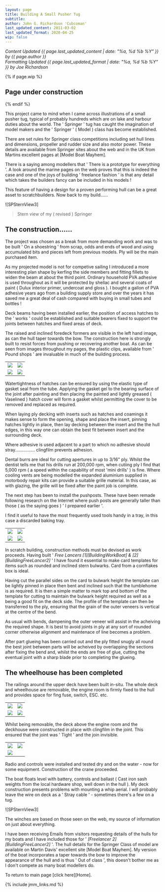 ```yaml
---
layout: page
title: Building A Small Pusher Tug
subtitle:
author: John G. Richardson 'Cubcoman'
last_updated_content: 2011-03-02
last_updated_format: 2020-04-25
wip: false
---
```

*Content Updated {{ page.last_updated_content | date: "%a, %d %b %Y" }} by {{ page.author }}*  
*Formatting Updated {{ page.last_updated_format | date: "%a, %d %b %Y" }} by Joe Richardson*

{% if page.wip %}
## Page under construction
{% endif %}

This project came to mind when I came across illustrations of a small pusher tug, typical of probably hundreds which are on lake and harbour duties about the world.
The ' Springer ' tug has caught the imagination of model makers and the ' Springer ' ( Model ) class has become established.

There are set rules for Springer class competitions including set hull lines and dimensions, propeller and rudder size and also motor power.
These details are available from Springer sites about the web and in the UK from Martins excellent pages at [Model Boat Mayhem].

There is a saying among modellers that ' There is a prototype for everything '.
A look around the marine pages on the web proves that this is indeed the case and one of the joys of building ' freelance fashion '
is that any detail which takes the builders fancy can be included in his models !

This feature of having a design for a proven performing hull can be a great asset to scratchbuilders.
Now back to my build......

![SPSternView3]
> Stern view of my ( revised ) Springer

## The construction......
The project was chosen as a break from more demanding work and was to be built ' On a shoestring ' from scrap,
odds and ends of wood and using accumulated bits and pieces left from previous models. Ply will be the main purchased item.

As my projected model is not for competive sailing I introduced a more interesting plan shape by kerfing the side members
and fitting fillets to widen the beam at about the third point.
Ordinary household PVA adhesive is used throughout as it will be protected by shellac and several coats of paint ( Dulux interior primer, undercoat and gloss ).
I bought a gallon of PVA adhesive years ago from a building supply store and over the years it has saved me a great deal of cash
compared with buying in small tubes and bottles !

Deck beams having been installed earlier, the position of access hatches to the ' works ' could be established
and suitable bearers fixed to support the joints between hatches and fixed areas of deck.

The raised and inclined foredeck formers are visible in the left hand image, as can the hull taper towards the bow.
The construction here is strongly built to resist forces from pushing or recovering another boat.
As can be seen from images throughout my pages, the plastic clips, available from ' Pound shops ' are invaluable in much of the building process.

<div class="image-table">
	<table>
		<tr>
			<td class="col2">
				<img src="/jgdr20/assets/jmm/spsupstart.jpg">
			</td>
			<td class="col2">
				<img src="/jgdr20/assets/jmm/spfunnel3.jpg">
			</td>
		</tr>
		<tr>
			<td>
				<img src="/jgdr20/assets/jmm/spfunnel4.jpg">
			</td>
			<td>
				<img src="/jgdr20/assets/jmm/spstiffeners.jpg">
			</td>
		</tr>
	</table>
</div>

Watertightness of hatches can be ensured by using the elastic type of gasket seal from the tube.
Applying the gasket gel to the bearing surface of the joint after painting and then placing the painted
and lightly greased ( Vaselined ) hatch cover will form a gasket whilst permitting the cover to be removed and replaced as required.

When laying ply decking with inserts such as hatches and coamings it makes sense to form the opening,
shape and place the insert, pinning hatches lightly in place, then lay decking between the insert and the the hull edges,
in this way one can obtain the best fit between insert and the surrounding deck.

Where adhesive is used adjacent to a part to which no adhesive should stray................ clingfilm prevents adhesion.

Dental burrs are ideal for cutting apertures in up to 3/16" ply.
Whilst the dentist tells me that his drills run at 200,000 rpm, when cutiing ply I find that 5,000 rpm
( a speed within the capability of most 'mini drills' ) is fine.
Where cooling vents are being modelled the expanded aluminium supplied in motorbody repair kits can provide a suitable grille material.
In this case, as with glazing, the grille will be fixed after the paint job is complete.

The next step has been to install the pushposts.
These have been remade following research on the Internet where push posts are generally taller than
those ( as the saying goes ) ' I prepared earlier '.

I find it useful to have the most frequently used tools handy in a tray, in this case a discarded baking tray.

<div class="image-table">
	<table>
		<tr>
			<td class="col2">
				<img src="/jgdr20/assets/jmm/smlpushbulwks.jpg">
			</td>
			<td class="col2">
				<img src="/jgdr20/assets/jmm/smlpushbulwks2.jpg">
			</td>
		</tr>
		<tr>
			<td>
				<img src="/jgdr20/assets/jmm/smpushstern%20bul.jpg">
			</td>
			<td>
				<img src="/jgdr20/assets/jmm/smpushtoolsoftrade.jpg">
			</td>
		</tr>
	</table>
</div>

In scratch building, construction methods must be devised as work proceeds.
Having built ' *Free Lancers [1][BuildingWorkBoat] & [2][BuildingFreeLancer2]* ' I have found it essential
to make card templates for items such as rounded and inclined stern bulwarks. Card from a cornflakes box is ideal.

Having cut the parallel sides on the card to bulwark height the template can be lightly pinned in place
then bent and inclined such that the tumblehome is as required.
It is then a simple matter to mark top and bottom of the template for cutting to maintain the bulwark height
required as well as a being a good fit on the deck side.
The profile of the template can then be transferred to the ply,
ensuring that the grain of the outer veneers is vertical at the centre of the bend.

As usual with bends, dampening the outer veneer will assist in the acheiving the required shape.
It is best to avoid joints in ply at any sort of rounded corner otherwise alignment and maintenace of line becomes a problem.

After part glueing has been carried out and the ply fitted snugly all round the best joint between parts will be
acheived by overlapping the sections after fixing the bend and, whilst the ends are free of glue,
cutting the eventual joint with a sharp blade prior to completing the glueing.

## The wheelhouse has been completed

The railings around the upper deck have been built in-situ.
The whole deck and wheelhouse are removable, the engine room is firmly fixed to the hull
and provides space for fing fuse, switch, ESC. etc.

<div class="image-table">
	<table>
		<tr>
			<td class="col2">
				<img src="/jgdr20/assets/jmm/springhanrails.jpg">
			</td>
			<td class="col2">
				<img src="/jgdr20/assets/jmm/spricontroldept.jpg">
			</td>
		</tr>
		<tr>
			<td>
				<img src="/jgdr20/assets/jmm/springfloattest.jpg">
			</td>
			<td>
				<img src="/jgdr20/assets/jmm/springcrane2.jpg">
			</td>
		</tr>
	</table>
</div>

Whilst being removable, the deck above the engine room and the deckhouse were constructed in place with clingfilm in the joint.
This ensured that the joint was ' Tight ' and the join invisible.

<div class="image-table">
	<table>
		<tr>
			<td class="col2">
				<img src="/jgdr20/assets/jmm/spricraneinconstruction.jpg">
			</td>
			<td class="col2">
				<img src="/jgdr20/assets/jmm/spristernwinch2.jpg">
			</td>
		</tr>
		<tr>
			<td colspan="2">
				<img src="/jgdr20/assets/jmm/sprifngerafloat.jpg">
			</td>
		</tr>
	</table>
</div>

Radio and controls were installed and tested dry and on the water - now for some equipment.
Construction of the crane proceeded.

The boat floats level with battery, controls and ballast
( Cast iron sash weights from the local hardware shop, well down in the hull ).
My deck construction presents problems with mounting a whip aerial.
I will probably leave the wire on deck as a ' Stray cable ' - sometimes there's a few on a tug.

![SPSternView3]

The winches are based on those seen on the web, my source of information on just about everything.

I have been receiving Emails from visitors requesting details of the hulls for my boats and I have included those
for ' *[Freelancer 2][BuildingFreeLancer2]* '.
The hull details for the Springer Class of model are available on Martin Davis' excellent site [Model Boat Mayhem].
My version of the boat incorporates a taper towards the bow to improve the appearance of the hull and is thus ' Out of class ',
this doesn't bother me as I don't compete as many boat modellers do.

To return to main page [click here][Home].

{% include jmm_links.md %}